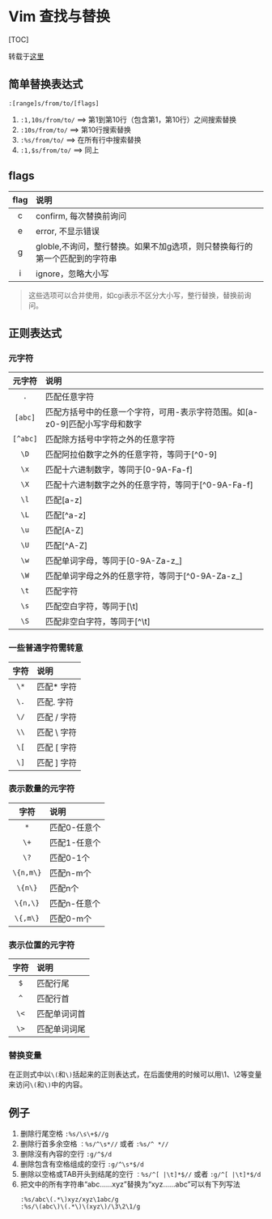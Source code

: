 # Vim 查找与替换

[TOC]

转载于[这里](http://tanqisen.github.io/blog/2013/01/13/vim-search-replace-regex/)

## 简单替换表达式
```
:[range]s/from/to/[flags]
```

1. `:1,10s/from/to/`  ==> 第1到第10行（包含第1，第10行）之间搜索替换
2. `:10s/from/to/`    ==> 第10行搜索替换
3. `:%s/from/to/`     ==> 在所有行中搜索替换
4. `:1,$s/from/to/`   ==> 同上

## flags
|flag| 说明 |
|:--:|:----|
|c| confirm, 每次替换前询问 |
|e| error, 不显示错误 |
|g| globle,不询问，整行替换。如果不加g选项，则只替换每行的第一个匹配到的字符串 |
|i| ignore，忽略大小写 |

> 这些选项可以合并使用，如cgi表示不区分大小写，整行替换，替换前询问。

## 正则表达式
### 元字符
|元字符 | 说明 |
|:----:|:----|
| `.` |   匹配任意字符
| `[abc]` |  匹配方括号中的任意一个字符，可用-表示字符范围。如[a-z0-9]匹配小写字母和数字
| `[^abc]` | 匹配除方括号中字符之外的任意字符
| `\D` |  匹配阿拉伯数字之外的任意字符，等同于[^0-9]
| `\x` | 匹配十六进制数字，等同于[0-9A-Fa-f]
| `\X` | 匹配十六进制数字之外的任意字符，等同于[^0-9A-Fa-f]
| `\l` | 匹配[a-z]
| `\L` | 匹配[^a-z]
| `\u` | 匹配[A-Z]
| `\U` | 匹配[^A-Z]
| `\w` | 匹配单词字母，等同于[0-9A-Za-z_]
| `\W` | 匹配单词字母之外的任意字符，等同于[^0-9A-Za-z_]
| `\t` | 匹配<TAB>字符
| `\s` | 匹配空白字符，等同于[\t]
| `\S` | 匹配非空白字符，等同于[^\t]

### 一些普通字符需转意
| 字符 | 说明 |
|:--:|:----|
| `\*` | 匹配* 字符
| `\.` | 匹配. 字符
| `\/` | 匹配 / 字符
| `\\`  | 匹配 \ 字符
| `\[` | 匹配 [ 字符
| `\]` | 匹配 ] 字符

### 表示数量的元字符
| 字符 | 说明 |
|:--:|:----|
| `*`  |  匹配0-任意个
| `\+` |  匹配1-任意个
| `\?` | 匹配0-1个
| `\{n,m\}` | 匹配n-m个
| `\{n\}`  |  匹配n个
| `\{n,\}` |  匹配n-任意个
| `\{,m\}` |  匹配0-m个

### 表示位置的元字符
| 字符 | 说明 |
|:--:|:----|
| `$`  | 匹配行尾
| `^`  | 匹配行首
| `\<` | 匹配单词词首
| `\>` | 匹配单词词尾

### 替换变量

在正则式中以`\(`和`\)`括起来的正则表达式，在后面使用的时候可以用\1、\2等变量来访问`\(`和`\)`中的内容。

## 例子

1. 删除行尾空格 `:%s/\s\+$//g`
2. 删除行首多余空格 `：%s/^\s*//` 或者 `:%s/^ *//`
3. 删除沒有內容的空行 `:g/^$/d`
4. 删除包含有空格组成的空行 `:g/^\s*$/d`
5. 删除以空格或TAB开头到结尾的空行 `：%s/^[ |\t]*$//` 或者 `:g/^[ |\t]*$/d`
6. 把文中的所有字符串“abc……xyz”替换为“xyz……abc”可以有下列写法
    ```
    :%s/abc\(.*\)xyz/xyz\1abc/g
    :%s/\(abc\)\(.*\)\(xyz\)/\3\2\1/g
    ```

